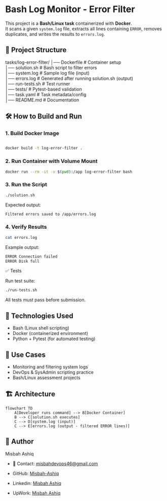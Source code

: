 # Bash Log Monitor - Error Filter

This project is a **Bash/Linux task** containerized with **Docker**.\
It scans a given `system.log` file, extracts all lines containing `ERROR`, removes duplicates, and writes the results to `errors.log`.

## 📂 Project Structure

tasks/log-error-filter/
│── Dockerfile # Container setup\
│── solution.sh # Bash script to filter errors\
│── system.log # Sample log file (input)\
│── errors.log # Generated after running solution.sh (output)\
│── run-tests.sh # Test runner\
│── tests/ # Pytest-based validation\
│── task.yaml # Task metadata/config\
│── README.md # Documentation


## 🛠️ How to Build and Run

### 1. Build Docker Image

```bash

docker build -t log-error-filter .

```

### 2. Run Container with Volume Mount

```bash
docker run --rm -it -v $(pwd):/app log-error-filter bash
```

### 3. Run the Script

```bash
./solution.sh
```

Expected output:

```bash
Filtered errors saved to /app/errors.log

```

### 4. Verify Results

```bash
cat errors.log

```

Example output:

```bash
ERROR Connection failed
ERROR Disk full

```

✅ Tests

Run test suite:

```bash
./run-tests.sh

```

All tests must pass before submission.

## 🔧 Technologies Used

- Bash (Linux shell scripting)
- Docker (containerized environment)
- Python + Pytest (for automated testing)

## 📌 Use Cases

- Monitoring and filtering system logs
- DevOps & SysAdmin scripting practice
- Bash/Linux assessment projects

## 🏗️ Architecture

```mermaid
flowchart TD
    A[Developer runs command] --> B[Docker Container]
    B --> C[solution.sh executes]
    C --> D[system.log (input)]
    C --> E[errors.log (output - filtered ERROR lines)]
```

## 👤 Author

Misbah Ashiq

- 📧 Contact: misbahdevops46@gmail.com
- GitHub: [Misbah-Ashiq](https://github.com/Misbah-Ashiq/Kubernetes-Full-Stack-Project-on-EKS.git)
- Linkedin: [Misbah Ashiq](www.linkedin.com/in/misbah-ashiq-14a0aa356)

- UpWork: [Misbah Ashiq](https://www.upwork.com/freelancers/~0174d196bc738ae9ea)
